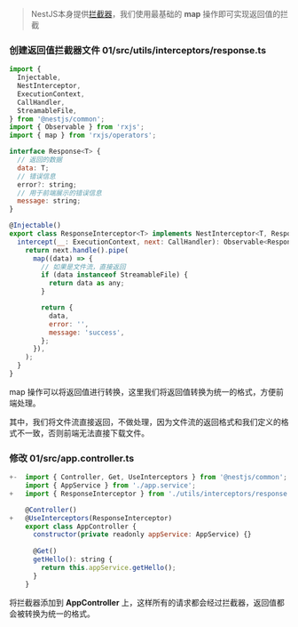 > NestJS本身提供[拦截器](https://docs.nestjs.cn/9/interceptors?id=%e5%9f%ba%e7%a1%80)，我们使用最基础的 **map** 操作即可实现返回值的拦截


### 创建返回值拦截器文件 **01/src/utils/interceptors/response.ts**


```javascript
import {
  Injectable,
  NestInterceptor,
  ExecutionContext,
  CallHandler,
  StreamableFile,
} from '@nestjs/common';
import { Observable } from 'rxjs';
import { map } from 'rxjs/operators';

interface Response<T> {
  // 返回的数据
  data: T;
  // 错误信息
  error?: string;
  // 用于前端展示的错误信息
  message: string;
}

@Injectable()
export class ResponseInterceptor<T> implements NestInterceptor<T, Response<T>> {
  intercept(__: ExecutionContext, next: CallHandler): Observable<Response<T>> {
    return next.handle().pipe(
      map((data) => {
        // 如果是文件流，直接返回
        if (data instanceof StreamableFile) {
          return data as any;
        }

        return {
          data,
          error: '',
          message: 'success',
        };
      }),
    );
  }
}
```
map 操作可以将返回值进行转换，这里我们将返回值转换为统一的格式，方便前端处理。

其中，我们将文件流直接返回，不做处理，因为文件流的返回格式和我们定义的格式不一致，否则前端无法直接下载文件。

### 修改 **01/src/app.controller.ts**
    
```javascript
+-  import { Controller, Get, UseInterceptors } from '@nestjs/common';
    import { AppService } from './app.service';
+   import { ResponseInterceptor } from './utils/interceptors/response';

    @Controller()
+   @UseInterceptors(ResponseInterceptor)
    export class AppController {
      constructor(private readonly appService: AppService) {}
    
      @Get()
      getHello(): string {
        return this.appService.getHello();
      }
    }

```

将拦截器添加到 **AppController** 上，这样所有的请求都会经过拦截器，返回值都会被转换为统一的格式。
